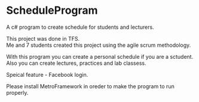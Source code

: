 # ScheduleProgram
A c# program to create schedule for students and lecturers. 

This project was done in TFS.<br />
Me and 7 students created this project using the agile scrum methodology.

With this program you can create a personal schedule if you are a sctudent.<br />
Also you can create lectures, practices and lab classess. 

Speical feature - Facebook login.

Please install MetroFramework in oreder to make the program to run properly.
